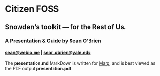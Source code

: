 # Citizen FOSS
## Snowden's toolkit — for the Rest of Us.
### A Presentation &amp; Guide by Sean O'Brien
#### sean@webio.me | sean.obrien@yale.edu

The **presentation.md** MarkDown is written for [Marp](https://yhatt.github.io/marp/), and is best viewed as the PDF output **presentation.pdf**
